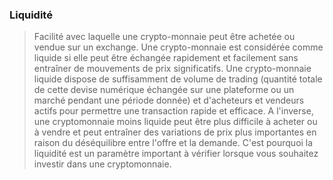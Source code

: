 ### Liquidité

> Facilité avec laquelle une crypto-monnaie peut être achetée ou vendue sur un exchange. Une crypto-monnaie est considérée comme liquide si elle peut être échangée rapidement et facilement sans entraîner de mouvements de prix significatifs. Une crypto-monnaie liquide dispose de suffisamment de volume de trading (quantité totale de cette devise numérique échangée sur une plateforme ou un marché pendant une période donnée) et d'acheteurs et vendeurs actifs pour permettre une transaction rapide et efficace. A l'inverse, une cryptomonnaie moins liquide peut être plus difficile à acheter ou à vendre et peut entraîner des variations de prix plus importantes en raison du déséquilibre entre l'offre et la demande. C'est pourquoi la liquidité est un paramètre important à vérifier lorsque vous souhaitez investir dans une cryptomonnaie. 
